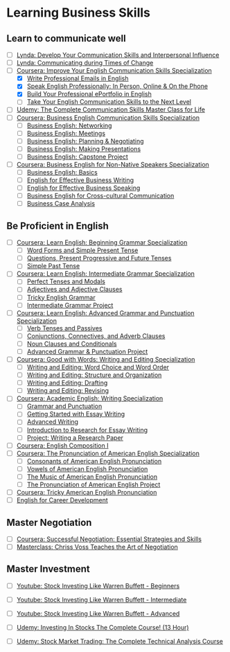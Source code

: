 # Learning Business Skills

## Learn to communicate well

- [ ] [Lynda: Develop Your Communication Skills and Interpersonal Influence](https://www.lynda.com/learning-paths/Business/develop-your-communication-skills-and-interpersonal-influence)
- [ ] [Lynda: Communicating during Times of Change](https://www.lynda.com/learning-paths/Business/communicating-during-times-of-change)
- [ ] [Coursera: Improve Your English Communication Skills Specialization](https://www.coursera.org/specializations/improve-english)
  - [x] [Write Professional Emails in English](https://www.coursera.org/learn/professional-emails-english)
  - [x] [Speak English Professionally: In Person, Online & On the Phone](https://www.coursera.org/learn/speak-english-professionally)
  - [x] [Build Your Professional ePortfolio in English](https://www.coursera.org/learn/eportfolio-english)
  - [ ] [Take Your English Communication Skills to the Next Level](https://www.coursera.org/learn/english-communication-capstone)
- [ ] [Udemy: The Complete Communication Skills Master Class for Life](https://www.udemy.com/course/the-complete-communication-skills-master-class-for-life/)
- [ ] [Coursera: Business English Communication Skills Specialization](https://www.coursera.org/specializations/business-english)
  - [ ] [Business English: Networking](https://www.coursera.org/learn/business-english-intro)
  - [ ] [Business English: Meetings](https://www.coursera.org/learn/business-english-meetings)
  - [ ] [Business English: Planning & Negotiating](https://www.coursera.org/learn/business-english-negotiating)
  - [ ] [Business English: Making Presentations](https://www.coursera.org/learn/business-english-presentations)
  - [ ] [Business English: Capstone Project](https://www.coursera.org/learn/business-english-capstone)
- [ ] [Coursera: Business English for Non-Native Speakers Specialization](https://www.coursera.org/specializations/business-english-speakers)
  - [ ] [Business English: Basics](https://www.coursera.org/learn/business-english)
  - [ ] [English for Effective Business Writing](https://www.coursera.org/learn/english-for-business-writing)
  - [ ] [English for Effective Business Speaking](https://www.coursera.org/learn/business-english-vocabulary)
  - [ ] [Business English for Cross-cultural Communication](https://www.coursera.org/learn/cross-cultural-communication-business)
  - [ ] [Business Case Analysis](https://www.coursera.org/learn/business-case-analysis)

## Be Proficient in English

- [ ] [Coursera: Learn English: Beginning Grammar Specialization](https://www.coursera.org/specializations/learn-english-beginning-grammar)
  - [ ] [Word Forms and Simple Present Tense](https://www.coursera.org/learn/word-forms-simple-present-tense)
  - [ ] [Questions, Present Progressive and Future Tenses](https://www.coursera.org/learn/questions-present-progressive-future-tenses)
  - [ ] [Simple Past Tense](https://www.coursera.org/learn/simple-past-tense)
- [ ] [Coursera: Learn English: Intermediate Grammar Specialization](https://www.coursera.org/specializations/intermediate-grammar)
  - [ ] [Perfect Tenses and Modals](https://www.coursera.org/learn/perfect-tenses-modals)
  - [ ] [Adjectives and Adjective Clauses](https://www.coursera.org/learn/adjective-clauses)
  - [ ] [Tricky English Grammar](https://www.coursera.org/learn/tricky-english-grammar)
  - [ ] [Intermediate Grammar Project](https://www.coursera.org/learn/intermediate-grammar-capstone)
- [ ] [Coursera: Learn English: Advanced Grammar and Punctuation Specialization](https://www.coursera.org/specializations/advanced-grammar-punctuation)
  - [ ] [Verb Tenses and Passives](https://www.coursera.org/learn/verb-passives)
  - [ ] [Conjunctions, Connectives, and Adverb Clauses](https://www.coursera.org/learn/conjunctions-connectives-adverb-clauses)
  - [ ] [Noun Clauses and Conditionals](https://www.coursera.org/learn/noun-clauses-conditionals)
  - [ ] [Advanced Grammar & Punctuation Project](https://www.coursera.org/learn/advanced-grammar-project)
- [ ] [Coursera: Good with Words: Writing and Editing Specialization](https://www.coursera.org/specializations/good-with-words)
  - [ ] [Writing and Editing: Word Choice and Word Order](https://www.coursera.org/learn/writing-editing-words)
  - [ ] [Writing and Editing: Structure and Organization](https://www.coursera.org/learn/writing-editing-structure)
  - [ ] [Writing and Editing: Drafting](https://www.coursera.org/learn/writing-editing-drafting)
  - [ ] [Writing and Editing: Revising](https://www.coursera.org/learn/writing-editing-revising)
- [ ] [Coursera: Academic English: Writing Specialization](https://www.coursera.org/specializations/academic-english)
  - [ ] [Grammar and Punctuation](https://www.coursera.org/learn/grammar-punctuation)
  - [ ] [Getting Started with Essay Writing](https://www.coursera.org/learn/getting-started-with-essay-writing)
  - [ ] [Advanced Writing](https://www.coursera.org/learn/advanced-writing)
  - [ ] [Introduction to Research for Essay Writing](https://www.coursera.org/learn/introduction-to-research-for-essay-writing)
  - [ ] [Project: Writing a Research Paper](https://www.coursera.org/learn/academic-writing-capstone)
- [ ] [Coursera: English Composition I](https://www.coursera.org/learn/english-composition)
- [ ] [Coursera: The Pronunciation of American English Specialization](https://www.coursera.org/specializations/american-english-pronunciation)
  - [ ] [Consonants of American English Pronunciation](https://www.coursera.org/learn/american-english-pronunciation-consonant-sounds)
  - [ ] [Vowels of American English Pronunciation](https://www.coursera.org/learn/american-english-pronunciation-vowel-sounds)
  - [ ] [The Music of American English Pronunciation](https://www.coursera.org/learn/american-english-pronunciation-music)
  - [ ] [The Pronunciation of American English Project](https://www.coursera.org/learn/pronunciation-american-english-project)
- [ ] [Coursera: Tricky American English Pronunciation](https://www.coursera.org/learn/tricky-american-english-pronunciation)
- [ ] [English for Career Development](https://www.coursera.org/learn/careerdevelopment)

## Master Negotiation

- [ ] [Coursera: Successful Negotiation: Essential Strategies and Skills](https://www.coursera.org/learn/negotiation-skills)
- [ ] [Masterclass: Chriss Voss Teaches the Art of Negotiation](https://www.masterclass.com/classes/chris-voss-teaches-the-art-of-negotiation)

## Master Investment

- [ ] [Youtube: Stock Investing Like Warren Buffett - Beginners](https://www.youtube.com/playlist?list=PLECECA66C0CE68B1E)
- [ ] [Youtube: Stock Investing Like Warren Buffett - Intermediate](https://www.youtube.com/playlist?list=PLD3EB06EC4A19BFB8)
- [ ] [Youtube: Stock Investing Like Warren Buffett - Advanced](https://www.youtube.com/playlist?list=PL4F98F82F436543F7)
- [ ] [Udemy: Investing In Stocks The Complete Course! (13 Hour)](https://www.udemy.com/course/investing-in-stocks/)
- [ ] [Udemy: Stock Market Trading: The Complete Technical Analysis Course](https://www.udemy.com/course/stock-market-trading-investing-complete-technical-analysis-course/)


